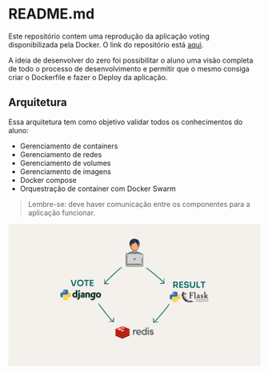 # README.md

Este repositório contem uma reprodução da aplicação voting disponibilizada pela Docker.
O link do repositório está [aqui](https://github.com/dockersamples/example-voting-app).  

A ideia de desenvolver do zero foi possibilitar o aluno uma visão completa de todo o processo de desenvolvimento e permitir que o mesmo consiga criar o Dockerfile e fazer o Deploy da aplicação.

## Arquitetura

Essa arquitetura tem como objetivo validar todos os conhecimentos do aluno:
- Gerenciamento de containers
- Gerenciamento de redes
- Gerenciamento de volumes
- Gerenciamento de imagens
- Docker compose
- Orquestração de container com Docker Swarm

> Lembre-se: deve haver comunicação entre os componentes para a aplicação funcionar.

![](img/arquitetura-python-voting-app.png)
